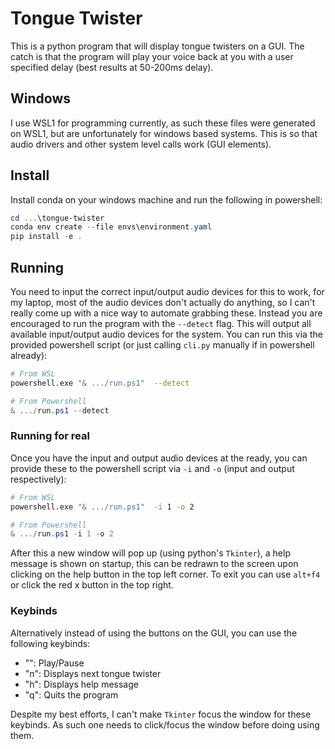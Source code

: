 # Tongue Twister

This is a python program that will display tongue twisters on a GUI. The catch
is that the program will play your voice back at you with a user specified
delay (best results at 50-200ms delay). 

## Windows

I use WSL1 for programming currently, as such these files were generated on
WSL1, but are unfortunately for windows based systems. This is so that audio
drivers and other system level calls work (GUI elements).

## Install

Install conda on your windows machine and run the following in powershell:

```powershell
cd ...\tongue-twister
conda env create --file envs\environment.yaml
pip install -e .
```

## Running

You need to input the correct input/output audio devices for this to work,
for my laptop, most of the audio devices don't actually do anything, so I can't
really come up with a nice way to automate grabbing these. Instead you are
encouraged to run the program with the `--detect` flag. This will output
all available input/output audio devices for the system. You can run this via
the provided powershell script (or just calling `cli.py` manually if in
powershell already):

```bash
# From WSL
powershell.exe "& .../run.ps1"  --detect
```

```powershell
# From Powershell
& .../run.ps1 --detect
```

### Running for real

Once you have the input and output audio devices at the ready, you can provide
these to the powershell script via `-i` and `-o` (input and output
respectively):

```bash
# From WSL
powershell.exe "& .../run.ps1"  -i 1 -o 2
```

```powershell
# From Powershell
& .../run.ps1 -i 1 -o 2
```

After this a new window will pop up (using python's `Tkinter`), a help message
is shown on startup, this can be redrawn to the screen upon clicking on the
help button in the top left corner. To exit you can use `alt+f4` or click
the red x button in the top right.

### Keybinds

Alternatively instead of using the buttons on the GUI, you can use the
following keybinds:

- "<space>": Play/Pause
- "n": Displays next tongue twister
- "h": Displays help message
- "q": Quits the program

Despite my best efforts, I can't make `Tkinter` focus the window for these
keybinds. As such one needs to click/focus the window before doing using them.

